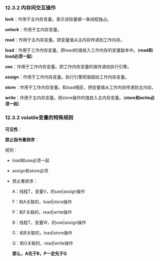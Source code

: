 ### 12.3.2 内存间交互操作

**lock**：作用于主内存变量。表示该标量被一条线程独占。

**unlock**：作用于主内存变量。

**read**：作用于主内存变量。把变量值从主内存传递到工作内存。

**load**：作用于工作内存变量。把read的值放入工作内存的变量副本中。(**read和load必须一起**)

**use**：作用于工作内存变量。把工作内存变量的值传递给执行引擎。

**assign**：作用于工作内存变量。执行引擎把值赋给工作内存变量。

**store**：作用于工作内存变量。和load相反，把变量值从工作内存传递到主内存。

**write**：作用于主内存变量。把store操作的值放入主内存变量。(**store和write必须一起**)

### 12.3.2 volatile变量的特殊规则 

**可见性**：

**禁止指令重排序**：

规则：

- load和use必须一起

- assign和store必须

- 禁止重排序：

  A：线程T，变量V，的use|assign操作

  F：和A关联的，load|store操作

  P：和F关联的，read|write操作

  

  B：线程T，变量W，的use|assign操作

  G：和B关联的，load|store操作

  Q：和G关联的，read|write操作

  

  **那么，A先于B，P一定先于Q**

   

   

  

  

  

 